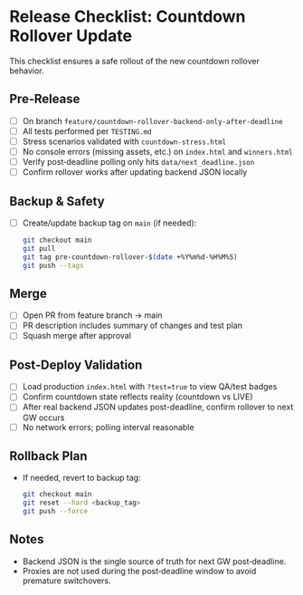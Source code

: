 # Release Checklist: Countdown Rollover Update

This checklist ensures a safe rollout of the new countdown rollover behavior.

## Pre‑Release

- [ ] On branch `feature/countdown-rollover-backend-only-after-deadline`
- [ ] All tests performed per `TESTING.md`
- [ ] Stress scenarios validated with `countdown-stress.html`
- [ ] No console errors (missing assets, etc.) on `index.html` and `winners.html`
- [ ] Verify post‑deadline polling only hits `data/next_deadline.json`
- [ ] Confirm rollover works after updating backend JSON locally

## Backup & Safety

- [ ] Create/update backup tag on `main` (if needed):
  ```bash
  git checkout main
  git pull
  git tag pre-countdown-rollover-$(date +%Y%m%d-%H%M%S)
  git push --tags
  ```

## Merge

- [ ] Open PR from feature branch → main
- [ ] PR description includes summary of changes and test plan
- [ ] Squash merge after approval

## Post‑Deploy Validation

- [ ] Load production `index.html` with `?test=true` to view QA/test badges
- [ ] Confirm countdown state reflects reality (countdown vs LIVE)
- [ ] After real backend JSON updates post-deadline, confirm rollover to next GW occurs
- [ ] No network errors; polling interval reasonable

## Rollback Plan

- If needed, revert to backup tag:
  ```bash
  git checkout main
  git reset --hard <backup_tag>
  git push --force
  ```

## Notes

- Backend JSON is the single source of truth for next GW post‑deadline.
- Proxies are not used during the post‑deadline window to avoid premature switchovers.
